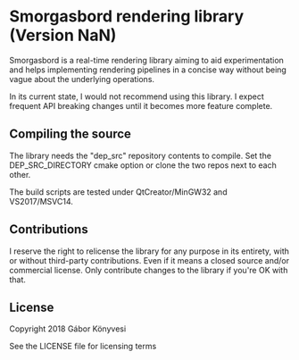 # Smorgasbord rendering library (Version NaN)

Smorgasbord is a real-time rendering library aiming to aid experimentation
and helps implementing rendering pipelines in a concise way without being
vague about the underlying operations.

In its current state, I would not recommend using this library. I expect
frequent API breaking changes until it becomes more feature complete.

## Compiling the source

The library needs the "dep_src" repository contents to compile. Set the
DEP_SRC_DIRECTORY cmake option or clone the two repos next to each other.

The build scripts are tested under QtCreator/MinGW32 and VS2017/MSVC14.

## Contributions

I reserve the right to relicense the library for any purpose in its entirety,
with or without third-party contributions. Even if it means a closed source
and/or commercial license. Only contribute changes to the library if you're
OK with that.

## License

Copyright 2018 Gábor Könyvesi

See the LICENSE file for licensing terms
